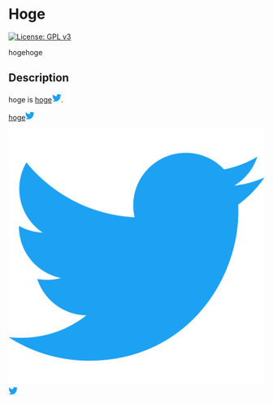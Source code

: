 # Hoge

[![License: GPL v3](https://img.shields.io/badge/License-GPL%20v3-blue.svg)](https://www.gnu.org/licenses/gpl-3.0)

hogehoge

## Description

hoge is <a href="https://www.google.com/" target="_new">hoge<img src="https://github.com/narugit/MarkDownTest/blob/media/twitter-icon.svg" width="18px"></a>.  

<a href="https://www.google.com/" target="_blank">hoge<img src="https://github.com/narugit/MarkDownTest/blob/media/twitter-icon.svg" width="18px"></a>

![twitter](https://github.com/narugit/MarkDownTest/blob/media/twitter-icon.svg)
<img src="https://github.com/narugit/MarkDownTest/blob/media/twitter-icon.svg" width="18px">

